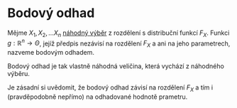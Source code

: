 [000022]: 000022.md

# Bodový odhad

Mějme $X_1, X_2, \ldots X_n$ [náhodný výběr][000022] z rozdělení s distribuční
funkcí $F_X$. Funkci $g: \mathbb{R}^n \to \Theta$, jejíž předpis nezávisí na
rozdělení $F_X$ a ani na jeho parametrech, nazveme bodovým odhadem.

Bodový odhad je tak vlastně náhodná veličina, která vychází z náhodného výběru.

Je zásadní si uvědomit, že bodový odhad závisí na rozdělení $F_X$ a tím i
(pravděpodobně nepřímo) na odhadované hodnotě prametru.
